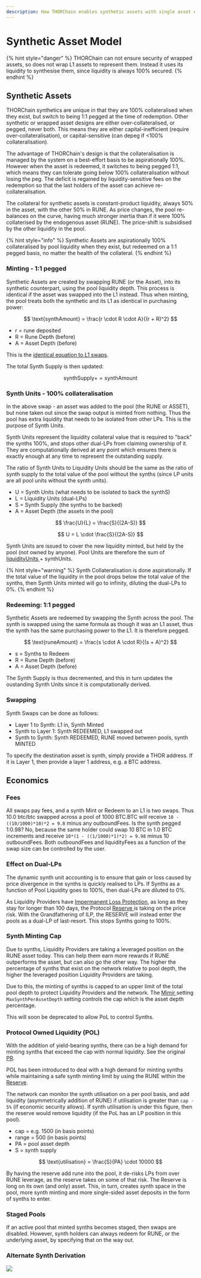 ```yaml
---
description: How THORChain enables synthetic assets with single asset exposure.
---
```


# Synthetic Asset Model

{% hint style="danger" %}
THORChain can not ensure security of wrapped assets, so does not wrap L1 assets to represent them. Instead it uses its liquidity to synthesise them, since liquidity is always 100% secured.&#x20;
{% endhint %}

## Synthetic Assets

THORChain synthetics are unique in that they are 100% collateralised when they exist, but switch to being 1:1 pegged at the time of redemption. Other synthetic or wrapped asset designs are either over-collateralised, or pegged, never both. This means they are either capital-inefficient (require over-collateralisation), or capital-sensitive (can depeg if <100% collateralisation).&#x20;

The advantage of THORChain's design is that the collateralisation is managed by the system on a best-effort basis to be aspirationally 100%. However when the asset is redeemed, it switches to being pegged 1:1, which means they can tolerate going below 100% collateralisation without losing the peg. The deficit is regained by liquidity-sensitive fees on the redemption so that the last holders of the asset can achieve re-collateralisation.&#x20;

The collateral for synthetic assets is constant-product liquidity, always 50% in the asset, with the other 50% in RUNE. As price changes, the pool re-balances on the curve, having much stronger inertia than if it were 100% collaterised by the endogenous asset (RUNE). The price-shift is subsidised by the other liquidity in the pool.&#x20;

{% hint style="info" %}
Synthetic Assets are aspirationally 100% collateralised by pool liquidity when they exist, but redeemed on a 1:1 pegged basis, no matter the health of the collateral.&#x20;
{% endhint %}

### Minting - 1:1 pegged

Synthetic Assets are created by swapping RUNE (or the Asset), into its synthetic counterpart, using the pool liquidity depth. This process is identical if the asset was swapped into the L1 instead. Thus when minting, the pool treats both the synthetic and its L1 as identical in purchasing power:

$$
\text{synthAmount} = \frac{r \cdot R \cdot A}{(r + R)^2}
$$

* r = rune deposited
* R = Rune Depth (before)
* A = Asset Depth (before)

This is the [identical equation to L1 swaps](continuous-liquidity-pools.md#slip-based-fee-model-clp).



The total Synth Supply is then updated:

$$
\text{synthSupply} += \text{synthAmount}
$$



### Synth Units - 100% collateralisation

In the above swap - an asset was added to the pool (the RUNE or ASSET), but none taken out since the swap output is minted from nothing. Thus the pool has extra liquidity that needs to be isolated from other LPs. This is the purpose of Synth Units.

Synth Units represent the liquidity collateral value that is required to "back" the synths 100%, and stops other dual-LPs from claiming ownership of it. They are computationally derived at any point which ensures there is exactly enough at any time to represent the outstanding supply.

The ratio of Synth Units to Liquidity Units should be the same as the ratio of synth supply to the total value of the pool without the synths (since LP units are all pool units without the synth units).

* U = Synth Units (what needs to be isolated to back the synthS)
* L = Liquidity Units (dual-LPs)
* S = Synth Supply (the synths to be backed)
* A = Asset Depth (the assets in the pool)



$$
\frac{U}{L} = \frac{S}{(2A-S)}
$$

$$
U = L \cdot \frac{S}{(2A-S)}
$$

Synth Units are issued to cover the new liquidity minted, but held by the pool (not owned by anyone). Pool Units are therefore the sum of [liquidityUnits ](continuous-liquidity-pools.md#calculating-pool-ownership)+ synthUnits.

{% hint style="warning" %}
Synth Collateralisation is done aspirationally. If the total value of the liquidity in the pool drops below the total value of the synths, then Synth Units minted will go to infinity, diluting the dual-LPs to 0%.&#x20;
{% endhint %}

### Redeeming: 1:1 pegged

Synthetic Assets are redeemed by swapping the Synth across the pool. The synth is swapped using the same formula as though it was an L1 asset, thus the synth has the same purchasing power to the L1. It is therefore pegged.&#x20;

$$
\text{runeAmount} = \frac{s \cdot A \cdot R}{(s + A)^2}
$$

* s = Synths to Redeem
* R = Rune Depth (before)
* A = Asset Depth (before)

The Synth Supply is thus decremented, and this in turn updates the oustanding Synth Units since it is computationally derived.&#x20;

### Swapping

Synth Swaps can be done as follows:

* Layer 1 to Synth: L1 in, Synth Minted
* Synth to Layer 1: Synth REDEEMED, L1 swapped out
* Synth to Synth: Synth REDEEMED, RUNE moved between pools, synth MINTED

To specify the destination asset is synth, simply provide a THOR address. If it is Layer 1, then provide a layer 1 address, e.g. a BTC address.

## Economics

### Fees

All swaps pay fees, and a synth Mint or Redeem to an L1 is two swaps. Thus 10.0 btc/btc swapped across a pool of 1000 BTC.BTC will receive `10 - ((10/1000)*10)*2 = 9.8` minus any outboundFees. Is the synth pegged 1:0.98? No, because the same holder could swap 10 BTC in 1.0 BTC increments and receive `10*(1 - ((1/1000)*1)*2) = 9.98` minus 10 outboundFees. Both outboundFees and liquidityFees as a function of the swap size can be controlled by the user.

### Effect on Dual-LPs

The dynamic synth unit accounting is to ensure that gain or loss caused by price divergence in the synths is quickly realised to LPs. If Synths as a function of Pool Liquidity goes to 100%, then dual-LPs are diluted to 0%.&#x20;

As Liquidity Providers have [Impermanent Loss Protection](continuous-liquidity-pools.md#impermanent-loss-protection), as long as they stay for longer than 100 days, the Protocol [Reserve ](../how-it-works/emission-schedule.md#reserve)is taking on the price risk. With the Grandfathering of ILP, the RESERVE will instead enter the pools as a dual-LP of last-resort. This stops Synths going to 100%.&#x20;

### Synth Minting Cap

Due to synths, Liquidity Providers are taking a leveraged position on the RUNE asset today. This can help them earn more rewards if RUNE outperforms the asset, but can also go the other way. The higher the percentage of synths that exist on the network relative to pool depth, the higher the leveraged position Liquidity Providers are taking.&#x20;

Due to this, the minting of synths is capped to an upper limit of the total pool depth to protect Liquidity Providers and the network. The [Mimir ](../how-it-works/constants-and-mimir.md)setting `MaxSynthPerAssetDepth` setting controls the cap which is the asset depth percentage.

This will soon be deprecated to allow PoL to control Synths.

### Protocol Owned Liquidity (POL)

With the addition of yield-bearing synths, there can be a high demand for minting synths that exceed the cap with normal liquidity. See the original [PR](https://gitlab.com/thorchain/thornode/-/issues/1342).&#x20;

POL has been introduced to deal with a high demand for minting synths while maintaining a safe synth minting limit by using the RUNE within the [Reserve](../how-it-works/emission-schedule.md#reserve).&#x20;

The network can monitor the synth utilisation on a per pool basis, and add liquidity (asymmetrically addition of RUNE) if utilisation is greater than `cap - 5%` (if economic security allows). If synth utilisation is under this figure, then the reserve would remove liquidity (if the PoL has an LP position in this pool).&#x20;

* cap = e.g. 1500 (in basis points)
* range = 500 (in basis points)
* PA = pool asset depth
* S = synth supply

$$
\text{utilisation} = \frac{S}{PA} \cdot 10000
$$

By having the reserve add rune into the pool, it de-risks LPs from over RUNE leverage, as the reserve takes on some of that risk. The Reserve is long on its own (and only) asset. This, in turn, creates synth space in the pool, more synth minting and more single-sided asset deposits in the form of synths to enter.&#x20;

### Staged Pools

If an active pool that minted synths becomes staged, then swaps are disabled. However, synth holders can always redeem for RUNE, or the underlying asset, by specifying that on the way out.

### Alternate Synth Derivation

![](<../.gitbook/assets/image (41) (3).png>)
